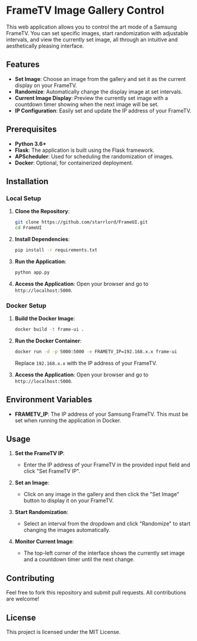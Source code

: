 # FrameTV Image Gallery Control

This web application allows you to control the art mode of a Samsung FrameTV. You can set specific images, start randomization with adjustable intervals, and view the currently set image, all through an intuitive and aesthetically pleasing interface.

## Features

- **Set Image**: Choose an image from the gallery and set it as the current display on your FrameTV.
- **Randomize**: Automatically change the display image at set intervals.
- **Current Image Display**: Preview the currently set image with a countdown timer showing when the next image will be set.
- **IP Configuration**: Easily set and update the IP address of your FrameTV.

## Prerequisites

- **Python 3.6+**
- **Flask**: The application is built using the Flask framework.
- **APScheduler**: Used for scheduling the randomization of images.
- **Docker**: Optional, for containerized deployment.

## Installation

### Local Setup

1. **Clone the Repository**:
    ```bash
    git clone https://github.com/starrlord/FrameUI.git
    cd FrameUI
    ```

2. **Install Dependencies**:
    ```bash
    pip install -r requirements.txt
    ```

3. **Run the Application**:
    ```bash
    python app.py
    ```

4. **Access the Application**:
   Open your browser and go to `http://localhost:5000`.

### Docker Setup

1. **Build the Docker Image**:
    ```bash
    docker build -t frame-ui .
    ```

2. **Run the Docker Container**:
    ```bash
    docker run -d -p 5000:5000 -e FRAMETV_IP=192.168.x.x frame-ui
    ```
    Replace `192.168.x.x` with the IP address of your FrameTV.

3. **Access the Application**:
   Open your browser and go to `http://localhost:5000`.

## Environment Variables

- **FRAMETV_IP**: The IP address of your Samsung FrameTV. This must be set when running the application in Docker.

## Usage

1. **Set the FrameTV IP**:
   - Enter the IP address of your FrameTV in the provided input field and click "Set FrameTV IP".
   
2. **Set an Image**:
   - Click on any image in the gallery and then click the "Set Image" button to display it on your FrameTV.

3. **Start Randomization**:
   - Select an interval from the dropdown and click "Randomize" to start changing the images automatically.

4. **Monitor Current Image**:
   - The top-left corner of the interface shows the currently set image and a countdown timer until the next change.

## Contributing

Feel free to fork this repository and submit pull requests. All contributions are welcome!

## License

This project is licensed under the MIT License.
